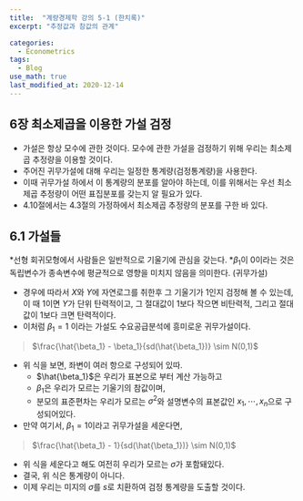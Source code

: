 ```yaml
---
title:  "계량경제학 강의 5-1 (한치록)"
excerpt: "추정값과 참값의 관계"

categories:
  - Econometrics
tags:
  - Blog
use_math: true
last_modified_at: 2020-12-14
---
```


## 6장 최소제곱을 이용한 가설 검정

* 가설은 항상 모수에 관한 것이다. 모수에 관한 가설을 검정하기 위해 우리는 최소제곱 추정량을 이용할 것이다.
* 주어진 귀무가설에 대해 우리는 일정한 통계량(검정통계량)을 사용한다. 
* 이때 귀무가설 하에서 이 통계량의 분포를 알아야 하는데, 이를 위해서는 우선 최소제곱 추정량이 어떤 표집분포를 갖는지 알 필요가 있다.
* 4.10절에서는 4.3절의 가정하에서 최소제곱 추정량의 분포를 구한 바 있다. 

## 6.1 가설들
*선형 회귀모형에서 사람들은 일반적으로 기울기에 관심을 갖는다. 
*$\beta_1$이 0이라는 것은 독립변수가 종속변수에 평균적으로 영향을 미치지 않음을 의미한다. (귀무가설)
* 경우에 따라서 $X$와 $Y$에 자연로그를 취한후 그 기울기가 1인지 검정해 볼 수 있는데, 이 때 1이면 $Y$가 단위 탄력적이고, 그 절대값이 1보다 작으면 비탄력적, 그리고 절대값이 1보다 크면 탄력적이다. 
* 이처럼 $\beta_1=1$ 이라는 가설도 수요공급분석에 흥미로운 귀무가설이다.

> $\frac{\hat{\beta_1} - \beta_1}{sd(\hat{\beta_1})} \sim N(0,1)$

* 위 식을 보면, 좌변이 여러 항으로 구성되어 있따.
	* $\hat{\beta_1}$은 우리가 표본으로 부터 계산 가능하고
	* $\beta_1$은 우리가 모르는 기울기의 참값이며,
	* 분모의 표준편차는 우리가 모르는 $\sigma^2$와 설명변수의 표본값인 $x_1, \cdots, x_n$으로 구성되어있다.
* 만약 여기서, $\beta_1 = 1$이라고 귀무가설을 세운다면,
> $\frac{\hat{\beta_1} - 1}{sd(\hat{\beta_1})} \sim N(0,1)$

* 위 식을 세운다고 해도 여전히 우리가 모르는 $\sigma$가 포함돼있다. 
* 결국, 위 식은 통계량이 아니다. 
* 이제 우리는 미지의 $\sigma$를 $s$로 치환하여 검정 통계량을 도출할 것이다.




